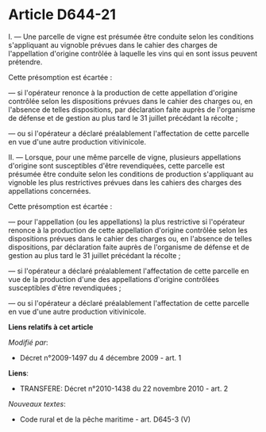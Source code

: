 # Article D644-21

I. ― Une parcelle de vigne est présumée être conduite selon les conditions s'appliquant au vignoble prévues dans le cahier
des charges de l'appellation d'origine contrôlée à laquelle les vins qui en sont issus peuvent prétendre. 

Cette présomption est écartée : 

― si l'opérateur renonce à la production de cette appellation d'origine contrôlée        selon les dispositions prévues dans
le cahier des charges ou, en l'absence de telles dispositions, par déclaration faite auprès de l'organisme de défense et de
gestion au plus tard le 31 juillet précédant la récolte ; 

― ou si l'opérateur a déclaré préalablement l'affectation de cette parcelle en vue d'une autre production vitivinicole. 

II. ― Lorsque, pour une même parcelle de vigne, plusieurs appellations d'origine sont susceptibles d'être revendiquées, cette
parcelle est présumée être conduite selon les conditions de production s'appliquant au vignoble les plus restrictives prévues
dans les cahiers des charges des appellations concernées. 

Cette présomption est écartée : 

― pour l'appellation (ou les appellations) la plus restrictive si l'opérateur renonce à la production de cette appellation
d'origine contrôlée        selon les dispositions prévues dans le cahier des charges ou, en l'absence de telles dispositions,
par déclaration faite auprès de l'organisme de défense et de gestion au plus tard le 31 juillet précédant la récolte ; 

― si l'opérateur a déclaré préalablement l'affectation de cette parcelle en vue de la production d'une des appellations
d'origine contrôlées susceptibles d'être revendiquées ; 

― ou si l'opérateur a déclaré préalablement l'affectation de cette parcelle en vue d'une autre production vitivinicole.

**Liens relatifs à cet article**

_Modifié par_:

  - Décret n°2009-1497 du 4 décembre 2009 - art. 1

**Liens**:

  - TRANSFERE: Décret n°2010-1438 du 22 novembre 2010 - art. 2

_Nouveaux textes_:

  - Code rural et de la pêche maritime - art. D645-3 (V)
